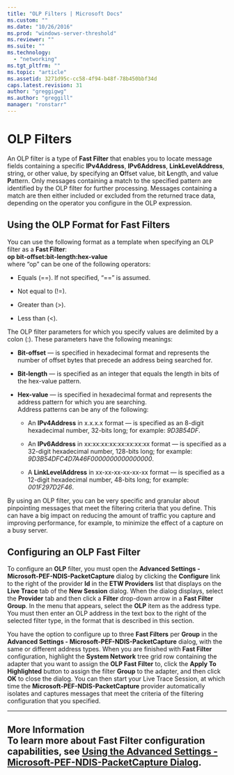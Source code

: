 ```yaml
---
title: "OLP Filters | Microsoft Docs"
ms.custom: ""
ms.date: "10/26/2016"
ms.prod: "windows-server-threshold"
ms.reviewer: ""
ms.suite: ""
ms.technology: 
  - "networking"
ms.tgt_pltfrm: ""
ms.topic: "article"
ms.assetid: 3271d95c-cc58-4f94-b48f-78b450bbf34d
caps.latest.revision: 31
author: "greggigwg"
ms.author: "greggill"
manager: "ronstarr"
---
```

# OLP Filters
An OLP filter is a type of **Fast Filter** that enables you to locate message fields containing a specific **IPv4Address**, **IPv6Address**, **LinkLevelAddress**, string, or other value, by specifying an **O**ffset value,  bit **L**ength, and value **P**attern.  Only messages containing a match to the specified pattern are identified by the OLP filter for further processing.  Messages containing a match are then either included or excluded from the returned trace data, depending on the operator you configure in the OLP expression.  
  
## Using the OLP Format for Fast Filters  
 You can use the following format as a template when specifying an OLP filter as a **Fast Filter**:  
**op bit-offset:bit-length:hex-value**  
where “op” can be one of the following operators:  
  
-   Equals (==).  If not specified, “==” is assumed.  
  
-   Not equal to (!=).  
  
-   Greater than (>).  
  
-   Less than (<).  
  
 The OLP filter parameters for which you specify values are delimited by a colon (:).  These parameters have the following meanings:  
  
-   **Bit-offset** — is specified in hexadecimal format and represents the number of offset bytes that precede an address being searched for.  
  
-   **Bit-length** — is specified as an integer that equals the length in bits of the hex-value pattern.  
  
-   **Hex-value** — is specified in hexadecimal format and represents the address pattern for which you are searching.   
    Address patterns can be any of the following:  
  
    -   An **IPv4Address** in x.x.x.x format — is specified as an 8-digit hexadecimal number, 32-bits long; for example: *9D3B54DF*.  
  
    -   An **IPv6Address** in xx:xx:xx:xx:xx:xx:xx:xx format — is specified as a 32-digit hexadecimal number, 128-bits long; for example:  *9D3B54DFC4D7A46F0000000000000000*.  
  
    -   A **LinkLevelAddress** in xx-xx-xx-xx-xx-xx format — is specified as a 12-digit hexadecimal number, 48-bits long; for example: *001F297D2F46*.  
  
 By using an OLP filter, you can be very specific and granular about pinpointing messages that meet the filtering criteria that you define. This can have a big impact on reducing the amount of traffic you capture and improving performance, for example, to minimize the effect of a capture on a busy server.  
  
## Configuring an OLP Fast Filter  
 To configure an **OLP** filter, you must open the **Advanced Settings - Microsoft-PEF-NDIS-PacketCapture** dialog by clicking the **Configure** link to the right of the provider **Id** in the **ETW Providers** list that displays on the **Live Trace** tab of the **New Session** dialog. When the dialog displays, select the **Provider** tab and then click a **Filter** drop-down arrow in a **Fast Filter Group**. In the menu that appears, select the **OLP** item as the address type. You must then enter an OLP address in the text box to the right of the selected filter type, in the format that is described in this section.  
  
 You have the option to configure up to three **Fast Filters** per **Group** in the **Advanced Settings - Microsoft-PEF-NDIS-PacketCapture** dialog, with the same or different address types. When you are finished with **Fast Filter** configuration, highlight the **System Network** tree grid row containing the adapter that you want to assign the **OLP Fast Filter** to, click the **Apply To Highlighted** button to assign the filter **Group** to the adapter, and then click **OK** to close the dialog. You can then start your Live Trace Session, at which time the **Microsoft-PEF-NDIS-PacketCapture** provider automatically isolates and captures messages that meet the criteria of the filtering configuration that you specified.  
  
---  
  
 **More Information**   
 **To learn more** about **Fast Filter** configuration capabilities, see [Using the Advanced Settings - Microsoft-PEF-NDIS-PacketCapture Dialog](using-the-advanced-settings-microsoft-pef-ndis-packetcapture-dialog.md).   
---